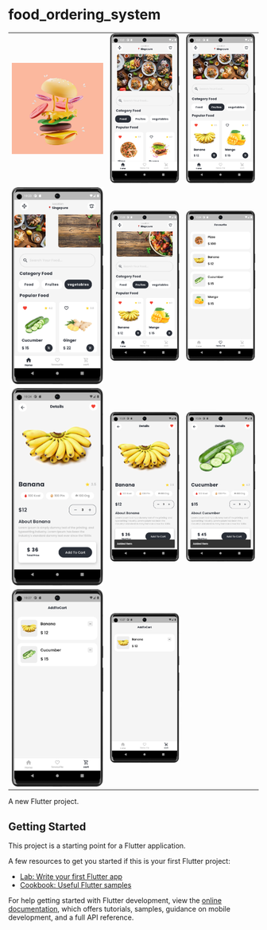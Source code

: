# food_ordering_system

<table>
<tr>
</tr>
<tr>
    <td><img src="images/s1.png" </td>
    <td><img src="images/s2.png" </td>
    <td><img src="images/s3.png" </td>
</tr>
<tr>
    <td><img src="images/s4.png" </td>
    <td><img src="images/s5.png" </td>
    <td><img src="images/s6.png" </td>
</tr>
<tr>
    <td><img src="images/s7.png" </td>
    <td><img src="images/s8.png" </td>
    <td><img src="images/s9.png" </td>
</tr>
<tr>
    <td><img src="images/s10.png" </td>
    <td><img src="images/s11.png" </td>
</tr>
</table>



A new Flutter project.

## Getting Started

This project is a starting point for a Flutter application.

A few resources to get you started if this is your first Flutter project:

- [Lab: Write your first Flutter app](https://docs.flutter.dev/get-started/codelab)
- [Cookbook: Useful Flutter samples](https://docs.flutter.dev/cookbook)

For help getting started with Flutter development, view the
[online documentation](https://docs.flutter.dev/), which offers tutorials,
samples, guidance on mobile development, and a full API reference.
